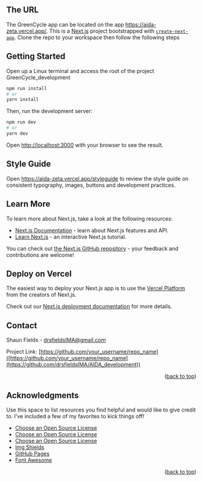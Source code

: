 <div id="top"></div>

## The URL
The GreenCycle app can be located on the app https://aida-zeta.vercel.app/. This is a [Next.js](https://nextjs.org/) project bootstrapped with [`create-next-app`](https://github.com/vercel/next.js/tree/canary/packages/create-next-app). Clone the repo to your workspace then follow the following steps 

## Getting Started

Open up a Linux terminal and access the root of the project GreenCycle_development

```bash
npm run install
# or
yarn install
```


Then, run the development server:
```bash
npm run dev
# or
yarn dev
```

Open [http://localhost:3000](http://localhost:3000) with your browser to see the result.

## Style Guide 

Open https://aida-zeta.vercel.app/styleguide to review the style guide on consistent typography, images, buttons and development practices.

## Learn More

To learn more about Next.js, take a look at the following resources:

- [Next.js Documentation](https://nextjs.org/docs) - learn about Next.js features and API.
- [Learn Next.js](https://nextjs.org/learn) - an interactive Next.js tutorial.

You can check out [the Next.js GitHub repository](https://github.com/vercel/next.js/) - your feedback and contributions are welcome!

## Deploy on Vercel

The easiest way to deploy your Next.js app is to use the [Vercel Platform](https://vercel.com/new?utm_medium=default-template&filter=next.js&utm_source=create-next-app&utm_campaign=create-next-app-readme) from the creators of Next.js.

Check out our [Next.js deployment documentation](https://nextjs.org/docs/deployment) for more details.

<!-- CONTACT -->
## Contact

Shaun Fields  - drsfieldsIMA@gmail.com

Project Link: [https://github.com/your_username/repo_name]([https://github.com/your_username/repo_name](https://github.com/drsfieldsIMA/AIDA_development))

<p align="right">(<a href="#top">back to top</a>)</p>

<!-- ACKNOWLEDGMENTS -->
## Acknowledgments

Use this space to list resources you find helpful and would like to give credit to. I've included a few of my favorites to kick things off!

* [Choose an Open Source License](https://noroff.no)
* [Choose an Open Source License](https://trashnothing.com)
* [Choose an Open Source License](https://freecycle.com)
* [Img Shields](https://shields.io)
* [GitHub Pages](https://pages.github.com)
* [Font Awesome](https://fontawesome.com)

<p align="right">(<a href="#top">back to top</a>)</p>

